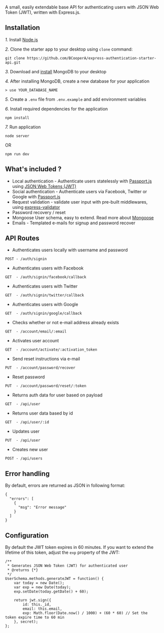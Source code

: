 A small, easily extendable base API for authenticating users with JSON Web Token (JWT), written with Express.js.

## Installation

*1.* Install [Node.js](https://nodejs.org/en/)

*2.* Clone the starter app to your desktop using `clone` command:
```
git clone https://github.com/BCooperA/express-authentication-starter-api.git
```

*3.* Download and [install](https://docs.mongodb.com/manual/installation/) MongoDB to your desktop

*4.* After installing MongoDB, create a new database for your application
```
> use YOUR_DATABASE_NAME
```

*5.* Create a `.env` file from `.env.example` and add environment variables

*6.* Install required dependencies for the application
```
npm install
```

*7.* Run application

```
node server

```

OR

```
npm run dev

```

## What's included ?
* Local authentication - Authenticate users statelessly with [Passport.js](https://github.com/jaredhanson/passport) using [JSON Web Tokens (JWT)](https://jwt.io)
* Social authentication - Authenticate users via Facebook, Twitter or Google with [Passport.js](https://github.com/jaredhanson/passport)
* Request validation - validate user input with pre-built middlewares, using [express-validator](https://github.com/express-validator/express-validator) 
* Password recovery / reset
* Mongoose User schema, easy to extend. Read more about [Mongoose](http://mongoosejs.com)
* Emails - Templated e-mails for signup and password recover

## API Routes
- Authenticates users locally with username and password
```
POST - /auth/signin 
```
- Authenticates users with Facebook
```
GET  - /auth/signin/facebook/callback 
```
- Authenticates users with Twitter
```
GET  - /auth/signin/twitter/callback 
```
- Authenticates users with Google
```
GET  - /auth/signin/google/callback 
```
- Checks whether or not e-mail address already exists
```
GET  - /account/email/:email 
```
- Activates user account
```
GET  - /account/activate/:activation_token 
```
- Send reset instructions via e-mail
```
PUT  - /account/password/recover 
```
- Reset password
```
PUT  - /account/password/reset/:token 
```
- Returns auth data for user based on payload
```
GET  - /api/user 
```
- Returns user data based by id
```
GET  - /api/user/:id 
```
- Updates user
```
PUT  - /api/user 
```
- Creates new user
```
POST - /api/users 
```

## Error handling 
By default, errors are returned as JSON in following format:

```
{
  "errors": [
    {
      "msg": "Error message"
    }
  ]
}
```


## Configuration
By default the JWT token expires in 60 minutes. If you want to extend the lifetime of this token, adjust the `exp` property of the JWT:

```
/**
 * Generates JSON Web Token (JWT) for authenticated user
 * @returns {*}
 */
UserSchema.methods.generateJWT = function() {
    var today = new Date();
    var exp = new Date(today);
    exp.setDate(today.getDate() + 60);

    return jwt.sign({
        id: this._id,
        email: this.email,
        exp: Math.floor(Date.now() / 1000) + (60 * 60) // Set the token expire time to 60 min
    }, secret);
};

```









